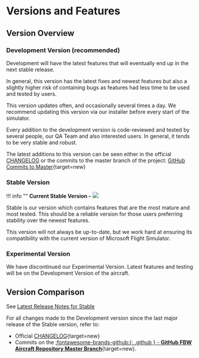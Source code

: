 # Versions and Features

## Version Overview

### Development Version (recommended)

Development will have the latest features that will eventually end up in the next stable release.

In general, this version has the latest fixes and newest features but also a slightly higher risk of containing bugs as features had less time to be used and tested by users.

This version updates often, and occasionally several times a day. We recommend updating this version via our installer before every start of the simulator.

Every addition to the development version is code-reviewed and tested by several people, our QA Team and also interested users. In general, it tends to be very stable and robust.

The latest additions to this version can be seen either in the official [CHANGELOG](https://github.com/flybywiresim/aircraft/blob/master/.github/CHANGELOG.md) or the commits to the master branch of the project: [GitHub Commits to Master](https://github.com/flybywiresim/aircraft/commits/master){target=new}

### Stable Version

!!! info ""
    **Current Stable Version -** <img src="https://img.shields.io/github/v/release/flybywiresim/aircraft.svg?color=2F4E5B&style=flat" />

Stable is our version which contains features that are the most mature and most tested. This should be a reliable version for those users preferring stability over the newest features.

This version will not always be up-to-date, but we work hard at ensuring its compatibility with the current version of Microsoft Flight Simulator.

### Experimental Version

We have discontinued our Experimental Version. Latest features and testing will be on the Development Version of the aircraft. 

## Version Comparison

See [Latest Release Notes for Stable](/latest-release/)

For all changes made to the Development version since the last major release of the Stable version, refer to:

- Official [CHANGELOG](https://github.com/flybywiresim/aircraft/blob/master/.github/CHANGELOG.md#080){target=new}
- Commits on the [:fontawesome-brands-github:{: .github } - **GitHub FBW Aircraft Repository Master Branch**](https://github.com/flybywiresim/aircraft/commits/master){target=new}.
